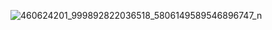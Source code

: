 
![460624201_999892822036518_5806149589546896747_n](https://github.com/user-attachments/assets/9e14d623-9e0a-47b5-81f1-2f813a464090)
